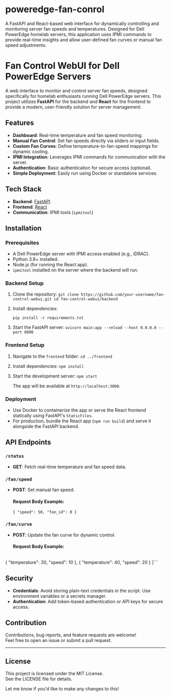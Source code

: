 # poweredge-fan-conrol
A FastAPI and React-based web interface for dynamically controlling and monitoring server fan speeds and temperatures. Designed for Dell PowerEdge homelab servers, this application uses IPMI commands to provide real-time insights and allow user-defined fan curves or manual fan speed adjustments.

# Fan Control WebUI for Dell PowerEdge Servers

A web interface to monitor and control server fan speeds, designed specifically for homelab enthusiasts running Dell PowerEdge servers. This project utilizes **FastAPI** for the backend and **React** for the frontend to provide a modern, user-friendly solution for server management.

## Features
- **Dashboard**: Real-time temperature and fan speed monitoring.
- **Manual Fan Control**: Set fan speeds directly via sliders or input fields.
- **Custom Fan Curves**: Define temperature-to-fan-speed mappings for dynamic cooling.
- **IPMI Integration**: Leverages IPMI commands for communication with the server.
- **Authentication**: Basic authentication for secure access (optional).
- **Simple Deployment**: Easily run using Docker or standalone services.

## Tech Stack
- **Backend**: [FastAPI](https://fastapi.tiangolo.com/)
- **Frontend**: [React](https://reactjs.org/)
- **Communication**: IPMI tools (`ipmitool`)

## Installation

### Prerequisites
- A Dell PowerEdge server with IPMI access enabled (e.g., iDRAC).
- Python 3.8+ installed.
- Node.js (for running the React app).
- `ipmitool` installed on the server where the backend will run.

### Backend Setup

1.  Clone the repository:
    `git clone https://github.com/your-username/fan-control-webui.git
    cd fan-control-webui/backend` 
    
2.  Install dependencies:
    
    `pip install -r requirements.txt` 
    
3.  Start the FastAPI server: 
    `uvicorn main:app --reload --host 0.0.0.0 --port 8000`
### Frontend Setup

1.  Navigate to the `frontend` folder:
    `cd ../frontend` 
    
2.  Install dependencies:
    `npm install` 
    
3.  Start the development server:
    `npm start` 
    
    The app will be available at `http://localhost:3000`.

### Deployment

-   Use Docker to containerize the app or serve the React frontend statically using FastAPI's `StaticFiles`.
-   For production, bundle the React app (`npm run build`) and serve it alongside the FastAPI backend.

## API Endpoints

### `/status`

-   **GET**: Fetch real-time temperature and fan speed data.

### `/fan/speed`

-   **POST**: Set manual fan speed.
    
    #### Request Body Example:
    `{
      "speed": 50,
      "fan_id": 0
    }`

### `/fan/curve`

-   **POST**: Update the fan curve for dynamic control.
    
    #### Request Body Example:
    ```[
  { "temperature": 30, "speed": 10 },
  { "temperature": 40, "speed": 20 }
]```

## Security

-   **Credentials**: Avoid storing plain-text credentials in the script. Use environment variables or a secrets manager.
-   **Authentication**: Add token-based authentication or API keys for secure access.

## Contribution

Contributions, bug reports, and feature requests are welcome!  
Feel free to open an issue or submit a pull request.

----------

## License

This project is licensed under the MIT License.  
See the LICENSE file for details.

Let me know if you'd like to make any changes to this!

